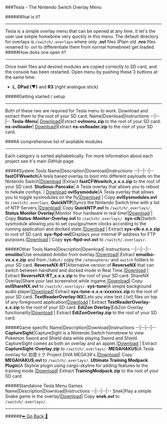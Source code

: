###Tesla - The Nintendo Switch Overlay Menu

[]()
#####What is it?
***
Tesla is a simple overlay menu that can be opened at any time. It let's the user use simple homebrew very quickly in this menu.
The default directory for overlays is `/switch/.overlays` where only **.ovl** files (Plain old **.nro** files renamed to .ovl to differentiate them from normal homebrew) get loaded.
#####How does one open it?
***
Once main files and desired modules are copied correctly to SD card, and the console has been restarted.
Open menu by pushing these 3 buttons at the same time:
-  **L**, **DPad (▼)** and **R3** (right analogue stick)

#####Getting started / setup
***
Both of these two are required for Tesla menu to work. 
Download and extract them to the root of your SD card.
Name|Download|Instructions
--|--|--
**Tesla-Menu**| [Download](https://github.com/WerWolv/Tesla-Menu/releases/latest/)|Extract **ovlmenu.zip** to the root of your SD card.
**nx-ovlloader**| [Download](https://github.com/WerWolv/nx-ovlloader/releases/latest/)|Extract **nx-ovlloader.zip** to the root of your SD card.

####A comprehensive list of available modules
***
Each category is sorted alphabetically. For more information about each project see it's main GitHub page.

#####System Tools
Name|Description|Download|Instructions
--|--|--|--
**fastCFWswitch**|A tesla based overlay to boot into different payloads on the Nintendo Switch|[Download](https://github.com/Hartie95/fastCFWswitch/releases/latest) |Extract **fastCFWswitch_x.x.x.zip** to the root of your SD card.
**Studious-Pancake**| A Tesla overlay that allows you to reboot to hekate configs. | [Download](https://github.com/HookedBehemoth/studious-pancake/releases/latest)
**ovlSysmodule**|A Tesla overlay that allows you to toggle sysmodules on the fly|[Download](https://github.com/WerWolv/ovl-sysmodules/releases/latest) | Copy **ovlSysmodules.ovl** to `/switch/.overlays`.
**QuickNTP**|Syncs the Nintendo Switch time with a list of NTP Servers.|[Download](https://github.com/nedex/QuickNTP/releases/latest)| Copy **QuickNTP.ovl** to `/switch/.overlays/`.
**Status Monitor Overlay**|Monitor Your hardware in real time!|[Download](https://github.com/masagrator/Status-Monitor-Overlay/releases/latest) | Copy **Status-Monitor-Overlay.ovl** to `/switch/.overlays/`.
**sys-clk**|Switch sysmodule allowing you to set cpu/gpu/mem clocks according to the running application and docked state.|[Download](https://github.com/retronx-team/sys-clk/releases) | Extract **sys-clk-x.x.x.zip** to root of SD card.
**sys-ftpd-ovl**|Displays your internal IP address for FTP purposes.|[Download](https://github.com/SegFault42/sys-ftpd-ovl/releases/latest) | Copy **sys-ftpd-ovl.ovl** to `/switch/.overlays/`.

#####Other Tools
Name|Description|Download| Instructions
--|--|--|--
**emuiibo**|Use emulated Amiibo from overlay.|[Download](https://github.com/XorTroll/emuiibo/releases/latest)| Extract **emuiibo-vx.x.x.zip** and from `/SdOut/` copy the `/atmosphere/` and `switch` folders to your SD card.
**ReverseNX-RT**|Alternative version of **ReverseNX** that can switch between handheld and docked mode in Real Time.|[Download](https://github.com/masagrator/ReverseNX-RT/releases/latest) | Extract **ReverseNX-RT_x.x.x.zip** to the root of your SD card.
ShareNX Overlay|Share your last screenshot while ingame.|[Download](https://github.com/HookedBehemoth/ShareNX-Overlay/releases/latest)| Copy **ovlShareNX.ovl** to `/switch/.overlays/`.
**sys-tune**|A simple background audio player|[Download](https://github.com/HookedBehemoth/sys-tune/releases/latest)| Extract **sys-tune-x.x.x-xxxxxxx.zip** to the root of your SD card.
**TextReaderOverlay-NX**|Lets you view text (.txt) files on top of any foreground application|[Download](https://github.com/diwo/TextReaderOverlay-NX/releases/latest) | Extract **TextReaderOverlay-x.x.zip** to the root of your SD card.
**EdiZon Overlay**|EdiZon Overlay functionality|[Download](https://github.com/proferabg/EdiZon-Overlay/releases/latest/) | Extract **EdiZonOverlay.zip** to the root of your SD card.


#####Game specific
Name|Description|Download|Instructions
--|--|--|--
**CaptureSight**|CaptureSight is a Nintendo Switch homebrew to view Pokemon Sword and Shield data while playing Sword and Shield. CaptureSight comes as both an overlay and an applet.|[Download](https://github.com/zaksabeast/CaptureSight/releases/latest) | Extract **CaptureSight-Overlay.zip** to `/switch/.overlays/`.
**MEGAHAKUS**|A Tesla overlay for 初音ミク Project DIVA MEGA39's.|[Download](https://github.com/nastys/MEGAHAKUS/releases/latest)| Copy **MEGAHAKUS.ovl** to `/switch/.overlays/`.
**Ultimate Training Modpack Plugin**|A Skyline plugin using cargo-skyline for adding features to the training mode.|[Download](https://github.com/jugeeya/UltimateTrainingModpack/releases/latest)| Extract **TrainingModpack.zip** to the root of your SD card

#####Standalone Tesla Menu Games
Name|Description|Download|Instructions
--|--|--|--
Snek|Play a simple Snake game in the overlay|[Download](https://github.com/d3st1nyh4x/snek/latest)| Copy **snek.ovl** to `/switch/.overlays/`.



[]()
[]()
[]()
***
######[⬅️ Go Back 🦝](https://rentry.org/homebrewandmisc)
